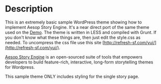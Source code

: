 # Description

This is an extremely basic sample WordPress theme showing how to implement Aesop Story Engine. It's a near direct port of the same theme used on the [Demo](http://playground.aesopstories.com). The theme is written in LESS and compiled with Grunt. If you don't know what these things are, then just edit the style.css as needed. To uncompress the css file use this site [http://refresh-sf.com/yui/](http://refresh-sf.com/yui/).  

[Aesop Story Engine](http://aesopstories.com/story-engine) is an open-sourced suite of tools that empowers developers to build feature-rich, interactive, long-form storytelling themes for Wordpress.  

This sample theme ONLY includes styling for the single story page.


